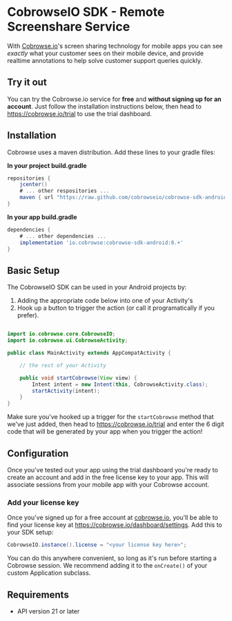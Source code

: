 # CobrowseIO SDK - Remote Screenshare Service

With [Cobrowse.io](https://cobrowse.io)'s screen sharing technology for mobile apps you can see *exactly* what your customer sees on their mobile device, and provide realtime annotations to help solve customer support queries quickly.

## Try it out

You can try the Cobrowse.io service for **free** and **without signing up for an account**. Just follow the installation instructions below, then head to <https://cobrowse.io/trial> to use the trial dashboard.

## Installation

Cobrowse uses a maven distribution. Add these lines to your gradle files:

**In your project build.gradle**
```gradle
repositories {
    jcenter()
    # ... other respositories ...
    maven { url "https://raw.github.com/cobrowseio/cobrowse-sdk-android-binary/master" }
}
```

**In your app build.gradle**
```gradle
dependencies {
    # ... other dependencies ...
    implementation 'io.cobrowse:cobrowse-sdk-android:0.+'
}
```

## Basic Setup

The CobrowseIO SDK can be used in your Android projects by:
1. Adding the appropriate code below into one of your Activity's
2. Hook up a button to trigger the action (or call it programatically if you prefer).

```java

import io.cobrowse.core.CobrowseIO;
import io.cobrowse.ui.CobrowseActivity;

public class MainActivity extends AppCompatActivity {

    // the rest of your Activity

    public void startCobrowse(View view) {
        Intent intent = new Intent(this, CobrowseActivity.class);
        startActivity(intent);
    }
}
```

Make sure you've hooked up a trigger for the `startCobrowse` method that we've just added, then head to <https://cobrowse.io/trial> and enter the 6 digit code that will be generated by your app when you trigger the action!

## Configuration

Once you've tested out your app using the trial dashboard you're ready to create an account and add in the free license key to your app. This will associate sessions from your mobile app with your Cobrowse account.

### Add your license key
Once you've signed up for a free account at [cobrowse.io](https://cobrowse.io), you'll be able to find your license key at <https://cobrowse.io/dashboard/settings>. Add this to your SDK setup:
```java
CobrowseIO.instance().license = "<your license key here>";
```
You can do this anywhere convenient, so long as it's run before starting a Cobrowse session. We recommend adding it to the `onCreate()` of your custom Application subclass.

## Requirements

* API version 21 or later
